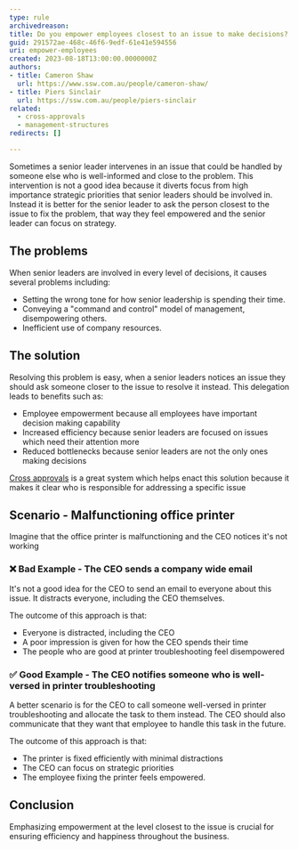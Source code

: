 ```yaml
---
type: rule
archivedreason: 
title: Do you empower employees closest to an issue to make decisions?
guid: 291572ae-468c-46f6-9edf-61e41e594556
uri: empower-employees
created: 2023-08-18T13:00:00.0000000Z
authors:
- title: Cameron Shaw
  url: https://www.ssw.com.au/people/cameron-shaw/
- title: Piers Sinclair
  url: https://ssw.com.au/people/piers-sinclair
related: 
  - cross-approvals
  - management-structures
redirects: []

---
```


Sometimes a senior leader intervenes in an issue that could be handled by someone else who is well-informed and close to the problem. This intervention is not a good idea because it diverts focus from high importance strategic priorities that senior leaders should be involved in.
Instead it is better for the senior leader to ask the person closest to the issue to fix the problem, that way they feel empowered and the senior leader can focus on strategy.

<!--endintro-->

## The problems
When senior leaders are involved in every level of decisions, it causes several problems including:
- Setting the wrong tone for how senior leadership is spending their time.
- Conveying a "command and control" model of management, disempowering others.
- Inefficient use of company resources.

## The solution
Resolving this problem is easy, when a senior leaders notices an issue they should ask someone closer to the issue to resolve it instead. This delegation leads to benefits such as:
- Employee empowerment because all employees have important decision making capability
- Increased efficiency because senior leaders are focused on issues which need their attention more
- Reduced bottlenecks because senior leaders are not the only ones making decisions

[Cross approvals](/cross-approvals) is a great system which helps enact this solution because it makes it clear who is responsible for addressing a specific issue

## Scenario - Malfunctioning office printer
Imagine that the office printer is malfunctioning and the CEO notices it's not working

### ❌ Bad Example - The CEO sends a company wide email
It's not a good idea for the CEO to send an email to everyone about this issue. It distracts everyone, including the CEO themselves.

The outcome of this approach is that:
- Everyone is distracted, including the CEO
- A poor impression is given for how the CEO spends their time
- The people who are good at printer troubleshooting feel disempowered

### ✅ Good Example - The CEO notifies someone who is well-versed in printer troubleshooting
A better scenario is for the CEO to call someone well-versed in printer troubleshooting and allocate the task to them instead. The CEO should also communicate that they want that employee to handle this task in the future.

The outcome of this approach is that:
- The printer is fixed efficiently with minimal distractions
- The CEO can focus on strategic priorities
- The employee fixing the printer feels empowered.


## Conclusion
Emphasizing empowerment at the level closest to the issue is crucial for ensuring efficiency and happiness throughout the business.
